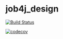 # job4j_design

[![Build Status](https://app.travis-ci.com/Nearmeow/job4j_design.svg?branch=master)](https://app.travis-ci.com/Nearmeow/job4j_design)

[![codecov](https://codecov.io/gh/Nearmeow/job4j_design/branch/master/graph/badge.svg?token=G7ZMB3KZVI)](https://codecov.io/gh/Nearmeow/job4j_design)